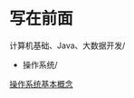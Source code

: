 # 写在前面
  计算机基础、Java、大数据开发/
  - 操作系统/
 
[操作系统基本概念](https://github.com/ZJHowe/JavaAndData/blob/gh-pages/%E6%93%8D%E4%BD%9C%E7%B3%BB%E7%BB%9F%E7%9B%B8%E5%85%B3/%E6%93%8D%E4%BD%9C%E7%B3%BB%E7%BB%9F%E5%9F%BA%E6%9C%AC%E6%A6%82%E5%BF%B5.md)
